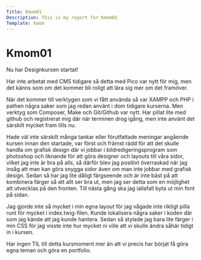 ```yaml
---
Title: Kmom01
Description: This is my report for Kmom01
Template: kmom
---
```


Kmom01
==========================


<p>Nu har Designkursen startat!</p>

<p>Har inte arbetat med CMS tidigare så detta med Pico var nytt för mig, men det känns som om det kommer bli roligt att lära sig mer om det framöver.</p>

<p>När det kommer till verktygen som vi fått använda så var XAMPP och PHP i pathen några saker som jag redan använt i dom tidigare kurserna. Men verktyg som Composer, Make och Git/Github var nytt. Har pillat lite med github och registrerat mig där när terminen drog igång, men inte använt det särskilt mycket fram tills nu.</p>

<p>Hade väl inte särskilt många tankar eller förutfattade meningar angående kursen innan den startade, var först och främst rädd för att det skulle handla om grafisk design där vi jobbar i bildredigeringsprogram som photoshop och liknande för att göra designer och layouts till våra sidor, vilket jag inte är bra på alls, så därför blev jag positivt överraskad när jag insåg att man kan göra snygga sidor även om man inte jobbar med grafisk design. Sedan så har jag lite dåligt färgseende och är inte bäst på att kombinera färger så att allt ser bra ut, men jag ser detta som en möjlighet att utvecklas på den fronten. Till nästa gång ska jag iallafall byta ut min font på sidan.</p>

<p>Jag gjorde inte så mycket i min egna layout för jag vågade inte riktigt pilla runt för mycket i index.twig-filen. Kunde lokalisera några saker i koden där som jag kände att jag kunde hantera. Sedan så stylade jag bara lite färger i min CSS för jag visste inte hur mycket ni ville att vi skulle ändra såhär tidigt in i kursen.</p>

<p>Har ingen TIL till detta kursmoment mer än att vi precis har börjat få göra egna teman och göra en portfolio.</p>
